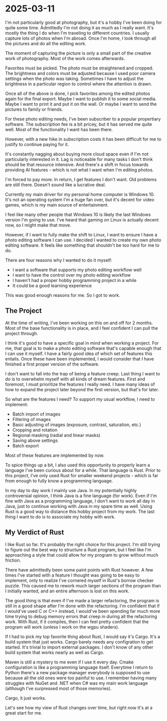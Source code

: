# 2025-03-11

I'm not particularly good at photography, but it's a hobby I've been doing for quite some time. Admittedly I'm not doing it as much as I really want. It's mostly the thing I do when I'm traveling to different countries. I usually capture lots of photos when I'm abroad. Once I'm home, I look through all the pictures and do all the editing work.

The moment of capturing the picture is only a small part of the creative work of photography. Most of the work comes afterwards.

Favorites must be picked. The photo must be straightened and cropped. The brightness and colors must be adjusted because I used poor camera settings when the photo was taking. Sometimes I have to adjust the brightness in a particular region to control where the attention is drawn.

Once all of the above is done, I pick favorites among the edited photos again for the final export. Maybe I want to publish it to some social media. Maybe I want to print it and put it on the wall. Or maybe I want to send the pictures to family or friends.

For these photo editing needs, I've been subscriber to a popular propertiary software. The subscription fee is a bit pricey, but it has served me quite well. Most of the functionality I want has been there.

However, with a new hike in subscription costs it has been difficult for me to justify to continue paying for it.

It's constantly nagging about buying more cloud space even if I'm not particularly interested in it. Lag is noticeable for many tasks I don't think should be that resource intensive. And there's a shift in focus towards providing AI features - which is not what I want when I'm editing photos.

I'm forced to pay more. In return, I get features I don't want. Old problems are still there. Doesn't sound like a lucrative deal.

Currently my main driver for my personal home computer is Windows 10. It's not an operating system I'm a huge fan over, but it's decent for video games, which is my main source of entertainment.

I feel like many other people that Windows 10 is likely the last Windows version I'm going to use. I've heard that gaming on Linux is actually decent now, so I might make that move.

However, if I want to fully make the shift to Linux, I want to ensure I have a photo editing software I can use. I decided I wanted to create my own photo editing software. It feels like something that shouldn't be too hard for me to do.

There are four reasons why I wanted to do it myself:
- I want a software that supports my photo editing workflow well
- I want to have the control over my photo editing workflow
- I haven't had a proper hobby programming project in a while
- It could be a good learning experience

This was good enough reasons for me. So I got to work.

## The Project

At the time of writing, I've been working on this on and off for 2 months. Most of the base functionality is in place, and I feel confident I can pull the project through.

I think it's good to have a specific goal in mind when working a project. For me, that goal is to make a photo editing software that's capable enough that I can use it myself. I have a fairly good idea of which set of features this entails. Once these have been implemented, I would consider that I have finished a first proper version of the software.

I don't want to fall into the trap of being a feature creep. Last thing I want to do is to overwhelm myself with all kinds of dream features. First and foremost, I must prioritize the features I really need. I have many ideas of how to expand the project later beyond the first version, but that's for later.

So what are the features I need? To support my usual workflow, I need to implement:

- Batch import of images
- Filtering of images
- Basic adjusting of images (exposure, contrast, saturation, etc.)
- Cropping and rotation
- Regional masking (radial and linear masks)
- Saving above settings
- Batch export

Most of these features are implemented by now.

To spice things up a bit, I also used this opportunity to properly learn a language I've been curious about for a while. That language is Rust. Prior to this project, I've only used Rust for smaller weekend projects - which is far from enough to fully know a programming language.

In my day to day work I mainly use Java. In my potentially highly controversial opinion, I think Java is a fine language (for work). Even if I'm fine with Java as a programming language, I don't want to work all day in Java, just to continue working with Java in my spare time as well. Using Rust is a good way to distance this hobby project from my work. The last thing I want to do is to associate my hobby with work.

## My Verdict of Rust

I like Rust so far. It's probably the right choice for this project. I'm still trying to figure out the best way to structure a Rust program, but I feel like I'm approaching a style that could allow for my program to grow without much friction.

There have admittedly been some paint points with Rust however. A few times I've started with a feature I thought was going to be easy to implement, only to realize I've cornered myself in Rust's borrow checker puzzle. This caused me to rework much larger sections of the program than I initially wanted, and an entire afternoon is lost on this work.

The good thing is that even if I've made a larger refactoring, the program is still in a good shape after I'm done with the refactoring. I'm confident that if I would've used C or C++ instead, I would've been spending far much more time trying to debug memory errors that creep in during all the refactoring work. With Rust, if it compiles, then I can feel pretty confident that the program will work (unless I work on the wgpu shaders).

If I had to pick my top favorite thing about Rust, I would say it's Cargo. It's a build system that just works. Cargo barely needs any configration to get started. It's trivial to import external packages. I don't know of any other build system that works nearly as well as Cargo. 

Maven is still a mystery to me even if I use it every day. Cmake configuration is like a programming language itself. Everytime I return to Python there's a new package manager everybody is supposed to use because all the old ones were too painful to use. I remember having many struggles with NuGet and .NET when C# was my main work language (although I've surpressed most of those memories).

Cargo, it just works.

Let's see how my view of Rust changes over time, but right now it's at a great start for me.
